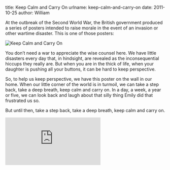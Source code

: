 title: Keep Calm and Carry On
urlname: keep-calm-and-carry-on
date: 2011-10-25
author: William

At the outbreak of the Second World War, the British government produced a
series of posters intended to raise morale in the event of an invasion or other
wartime disaster. This is one of those posters:

<img src="{static}/images/2011-10-25-keep-calm.jpg" alt="Keep Calm and Carry On" class="img-fluid">

You don&#x02bc;t need a war to appreciate the wise counsel here. We have little
disasters every day that, in hindsight, are revealed as the inconsequential
hiccups they really are. But when you are in the thick of life, when your
daughter is pushing all your buttons, it can be hard to keep perspective.

So, to help us keep perspective, we have this poster on the wall in our home.
When our little corner of the world is in turmoil, we can take a step back, take
a deep breath, keep calm and carry on. In a day, a week, a year or five, we can
look back and laugh about that silly thing Emily did that frustrated us so.

But until then, take a step back, take a deep breath, keep calm and carry on.

<div class="c7ec6da9 position-relative">
	<iframe src="https://player.vimeo.com/video/31103942?byline=0&portrait=0" class="bf9b6481 position-absolute" frameborder="0" webkitallowfullscreen mozallowfullscreen allowfullscreen></iframe>
</div>

<script src="https://player.vimeo.com/api/player.js"></script>
